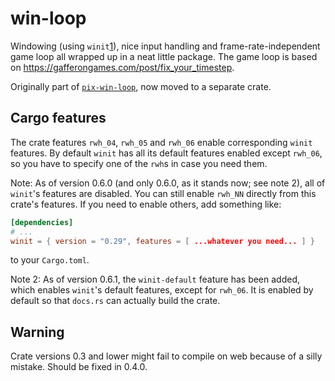 # win-loop

Windowing (using `winit`[1]), nice input handling and frame-rate-independent game loop all wrapped up in a neat little package.
The game loop is based on <https://gafferongames.com/post/fix_your_timestep>.

Originally part of [`pix-win-loop`][2], now moved to a separate crate.

## Cargo features

The crate features `rwh_04`, `rwh_05` and `rwh_06` enable corresponding `winit` features.
By default `winit` has all its default features enabled except `rwh_06`, so you have to specify one of the `rwh`s in case you need them.

Note:
As of version 0.6.0 (and only 0.6.0, as it stands now; see note 2), all of `winit`'s features are disabled.
You can still enable `rwh_NN` directly from this crate's features. If you need to enable others, add something like:

```toml
[dependencies]
# ...
winit = { version = "0.29", features = [ ...whatever you need... ] }
```

to your `Cargo.toml`.

Note 2:
As of version 0.6.1, the `winit-default` feature has been added, which enables `winit`'s default features, except for `rwh_06`.
It is enabled by default so that `docs.rs` can actually build the crate.

## Warning

Crate versions 0.3 and lower might fail to compile on web because of a silly mistake. Should be fixed in 0.4.0.

[1]: https://crates.io/crates/winit
[2]: https://crates.io/crates/pix-win-loop
